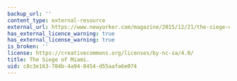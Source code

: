 ```yaml
---
backup_url: ''
content_type: external-resource
external_url: https://www.newyorker.com/magazine/2015/12/21/the-siege-of-miami
has_external_licence_warning: true
has_external_license_warning: true
is_broken: ''
license: https://creativecommons.org/licenses/by-nc-sa/4.0/
title: The Siege of Miami.
uid: c8c3e163-784b-4a94-8454-d55aafa6e074
---
```

